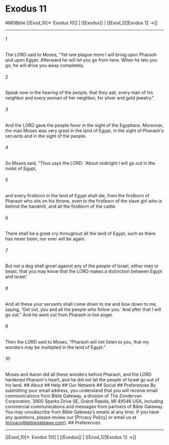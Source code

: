 # Exodus 11
#MDBible
[[Exod_10|← Exodus 10]] | [[Exodus]] | [[Exod_12|Exodus 12 →]]

***


###### 1 
The LORD said to Moses, "Yet one plague more I will bring upon Pharaoh and upon Egypt. Afterward he will let you go from here. When he lets you go, he will drive you away completely. 

###### 2 
Speak now in the hearing of the people, that they ask, every man of his neighbor and every woman of her neighbor, for silver and gold jewelry." 

###### 3 
And the LORD gave the people favor in the sight of the Egyptians. Moreover, the man Moses was very great in the land of Egypt, in the sight of Pharaoh's servants and in the sight of the people. 

###### 4 
So Moses said, "Thus says the LORD: 'About midnight I will go out in the midst of Egypt, 

###### 5 
and every firstborn in the land of Egypt shall die, from the firstborn of Pharaoh who sits on his throne, even to the firstborn of the slave girl who is behind the handmill, and all the firstborn of the cattle. 

###### 6 
There shall be a great cry throughout all the land of Egypt, such as there has never been, nor ever will be again. 

###### 7 
But not a dog shall growl against any of the people of Israel, either man or beast, that you may know that the LORD makes a distinction between Egypt and Israel.' 

###### 8 
And all these your servants shall come down to me and bow down to me, saying, 'Get out, you and all the people who follow you.' And after that I will go out." And he went out from Pharaoh in hot anger. 

###### 9 
Then the LORD said to Moses, "Pharaoh will not listen to you, that my wonders may be multiplied in the land of Egypt." 

###### 10 
Moses and Aaron did all these wonders before Pharaoh, and the LORD hardened Pharaoh's heart, and he did not let the people of Israel go out of his land. ## About ## Help ## Our Network ## Social ## Preferences By submitting your email address, you understand that you will receive email communications from Bible Gateway, a division of The Zondervan Corporation, 3900 Sparks Drive SE, Grand Rapids, MI 49546 USA, including commercial communications and messages from partners of Bible Gateway. You may unsubscribe from Bible Gateway&rsquo;s emails at any time. If you have any questions, please review our [Privacy Policy] or email us at [privacy@biblegateway.com]. ## Preferences

***

[[Exod_10|← Exodus 10]] | [[Exodus]] | [[Exod_12|Exodus 12 →]]
